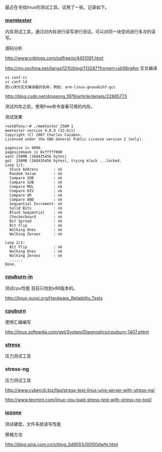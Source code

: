 最近在寻找linux的测试工具，试用了一些。记录如下。
### [memtester](http://pyropus.ca/software/memtester/)

内存测试工具，通过对内存进行读写进行测试。可以对同一块空间进行多次的读写。

源码分析

http://www.cnblogs.com/pslfree/p/4451091.html

http://my.oschina.net/liangzi1210/blog/113287?fromerr=sb56rgAm
交叉编译
```
vi conf-cc
vi conf-ld
把cc改为交叉编译器的名称，例如: arm-linux-gnueabihf-gcc
```
http://blog.csdn.net/dropping_1979/article/details/22865773

测试内存之前，使用free命令查看可用的内存。

测试效果
```
root@Tony:~# ./memtester 256M 1
memtester version 4.0.8 (32-bit)
Copyright (C) 2007 Charles Cazabon.
Licensed under the GNU General Public License version 2 (only).

pagesize is 4096
pagesizemask is 0xfffff000
want 256MB (268435456 bytes)
got  256MB (268435456 bytes), trying mlock ...locked.
Loop 1/1:
  Stuck Address       : ok         
  Random Value        : ok
  Compare XOR         : ok
  Compare SUB         : ok
  Compare MUL         : ok
  Compare DIV         : ok
  Compare OR          : ok
  Compare AND         : ok
  Sequential Increment: ok
  Solid Bits          : ok         
  Block Sequential    : ok         
  Checkerboard        : ok         
  Bit Spread          : ok         
  Bit Flip            : ok         
  Walking Ones        : ok         
  Walking Zeroes      : ok         

Loop 2/2:
  Bit Flip            : ok         
  Walking Ones        : ok         
  Walking Zeroes      : ok         
  ......
Done.
```


### [cpuburn-in](http://cpuburnin.com/)
测试cpu性能
目前只找到x86版本的。

http://linux-sunxi.org/Hardware_Reliability_Tests

### [cpuburn](https://launchpad.net/ubuntu/+source/cpuburn/1.4a-1)
使用汇编编写

http://linux.softpedia.com/get/System/Diagnostics/cpuburn-1407.shtml

### [stress](http://people.seas.harvard.edu/~apw/stress/)
压力测试工具

### stress-ng
压力测试工具

http://www.cyberciti.biz/faq/stress-test-linux-unix-server-with-stress-ng/

http://www.tecmint.com/linux-cpu-load-stress-test-with-stress-ng-tool/


### [iozone](http://www.iozone.org/)
测试硬盘，文件系统读写性能

移植方法

http://blog.sina.com.cn/s/blog_5d9051c00100dwfe.html